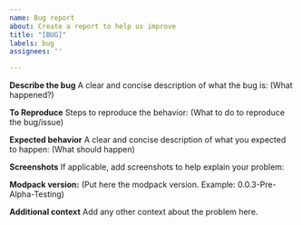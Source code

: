 ```yaml
---
name: Bug report
about: Create a report to help us improve
title: "[BUG]"
labels: bug
assignees: ''

---
```


**Describe the bug**
A clear and concise description of what the bug is:
(What happened?)


**To Reproduce**
Steps to reproduce the behavior:
(What to do to reproduce the bug/issue)


**Expected behavior**
A clear and concise description of what you expected to happen:
(What should happen)


**Screenshots**
If applicable, add screenshots to help explain your problem:



**Modpack version:**
 (Put here the modpack version. Example: 0.0.3-Pre-Alpha-Testing)


**Additional context**
Add any other context about the problem here.
